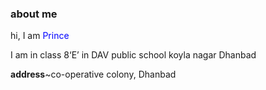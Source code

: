 <html>

<head>



</head>

<body>
<h3>about me</h3> 

hi, I am <font color =blue>Prince</font><br>

I am in class 8‘E’ in DAV public school koyla nagar Dhanbad<br>

<b>address</b>~co-operative colony, Dhanbad

</body>

</html>
